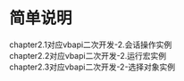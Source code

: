 # 简单说明

chapter2.1对应vbapi二次开发-2.会话操作实例  
chapter2.2对应vbapi二次开发-2.运行宏实例  
chapter2.3对应vbapi二次开发-2-选择对象实例  
